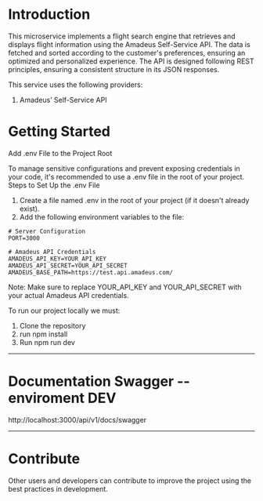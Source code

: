 # Introduction 
This microservice implements a flight search engine that retrieves and displays flight information using the Amadeus Self-Service API. The data is fetched and sorted according to the customer's preferences, ensuring an optimized and personalized experience. The API is designed following REST principles, ensuring a consistent structure in its JSON responses.

This service uses the following providers: 
1. Amadeus’ Self-Service API

# Getting Started

Add .env File to the Project Root

To manage sensitive configurations and prevent exposing credentials in your code, it's recommended to use a .env file in the root of your project.
Steps to Set Up the .env File
1. Create a file named .env in the root of your project (if it doesn't already exist).
2. Add the following environment variables to the file:

```env
# Server Configuration
PORT=3000

# Amadeus API Credentials
AMADEUS_API_KEY=YOUR_API_KEY
AMADEUS_API_SECRET=YOUR_API_SECRET
AMADEUS_BASE_PATH=https://test.api.amadeus.com/
```

Note: Make sure to replace YOUR_API_KEY and YOUR_API_SECRET with your actual Amadeus API credentials.


To run our project locally we must:
1.  Clone the repository
2.  run npm install
3.  Run npm run dev

------------


# Documentation Swagger -- enviroment DEV

http://localhost:3000/api/v1/docs/swagger

------------

# Contribute
Other users and developers can contribute to improve the project using the best practices in development.


 











